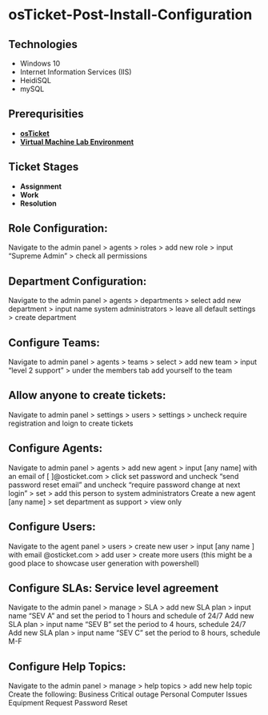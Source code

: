 # osTicket-Post-Install-Configuration


<h2>Technologies</h2> <!---think about how well this tracks in ATS for resume, also think about making it all encompassing--->

-  Windows 10
-  Internet Information Services (IIS)
-  HeidiSQL
-  mySQL


<h2>Prerequrisities</h2>

-  <b><a href="https://github.com/narvee09/osTicket-installation">osTicket</a></b>
-  <b><a href="https://github.com/narvee09/Client-Creation-VM-">Virtual Machine Lab Environment</a></b>

<h2>Ticket Stages</h2><!---show 2 examples of full stages start to finish--->

-  <b>Assignment</b>
-  <b>Work</b>
-  <b>Resolution</b>

<h2>Role Configuration:</h2>
Navigate to the admin panel > agents > roles > add new role > input “Supreme Admin” > check all permissions

<h2>Department Configuration:</h2>
Navigate to the admin panel > agents > departments > select add new department > input name system administrators > leave all default settings > create department

<h2>Configure Teams:</h2>
Navigate to admin panel > agents > teams > select > add new team > input “level 2 support” > under the members tab add yourself to the team

<h2>Allow anyone to create tickets:</h2>
Navigate to admin panel > settings > users > settings > uncheck require registration and loign to create tickets

<h2>Configure Agents:</h2>
Navigate to admin panel > agents > add new agent > input [any name] with an email of [ ]@osticket.com > click set password and uncheck “send password reset email” and uncheck “require password change at next login” > set > add this person to system administrators 
Create a new agent [any name] > set department as support > view only 

<h2>Configure Users:</h2>
Navigate to the agent panel > users > create new user > input [any name ] with email @osticket.com > add user > create more users 
(this might be a good place to showcase user generation with powershell)

<h2>Configure SLAs:	Service level agreement</h2> <!---(time admin expects tickets to be resolved)--->
Navigate to the admin panel > manage > SLA > add new SLA plan > input name “SEV A” and set the period to 1 hours and schedule of 24/7
Add new SLA plan > input name “SEV B” set the period to 4 hours, schedule 24/7
Add new SLA plan > input name “SEV C” set the period to 8 hours, schedule M-F

<h2>Configure Help Topics:</h2>
 Navigate to the admin panel > manage > help topics > add new help topic 
Create the following:
Business Critical outage
Personal Computer Issues
Equipment Request 
Password Reset
